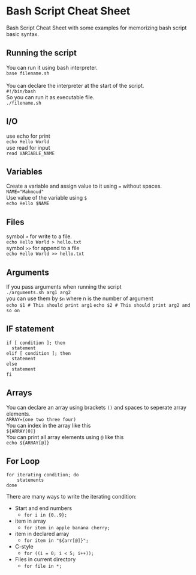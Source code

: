 # Bash Script Cheat Sheet
Bash Script Cheat Sheet with some examples for memorizing bash script basic syntax.

## Running the script
You can run it using bash interpreter. \
`base filename.sh` \
\
You can declare the interpreter at the start of the script. \
`#!/bin/bash` \
So you can run it as executable file. \
`./filename.sh` 

## I/O
use echo for print \
`echo Hello World` \
use read for input \
`read VARIABLE_NAME` 

## Variables
Create a variable and assign value to it using `=` without spaces. \
`NAME="Mahmoud"` \
Use value of the variable using `$` \
`echo Hello $NAME` 

## Files
symbol `>` for write to a file. \
`echo Hello World > hello.txt` \
symbol `>>` for append to a file \
`echo Hello World >> hello.txt`

## Arguments
If you pass arguments when running the script \
`./arguments.sh arg1 arg2` \
you can use them by `$n` where n is the number of argument \
`echo $1 # This should print arg1`
`echo $2 # This should print arg2 and so on`

## IF statement
```
if [ condition ]; then
  statement
elif [ condition ]; then
  statement
else
  statement
fi
```

## Arrays
You can declare an array using brackets `()` and spaces to seperate array elements. \
`ARRAY=(one two three four)` \
You can index in the array like this \
`${ARRAY[0]}` \
You can print all array elements using `@` like this \
`echo ${ARRAY[@]}`

## For Loop
```
for iterating condition; do
    statements
done
```
There are many ways to write the iterating condition: 
* Start and end numbers
  * `for i in {0..9};`
* item in array
  * `for item in apple banana cherry;` 
* item in declared array
  * `for item in "${arr[@]}";` 
* C-style
  * `for ((i = 0; i < 5; i++));` 
* Files in current directory
  * `for file in *;` 

